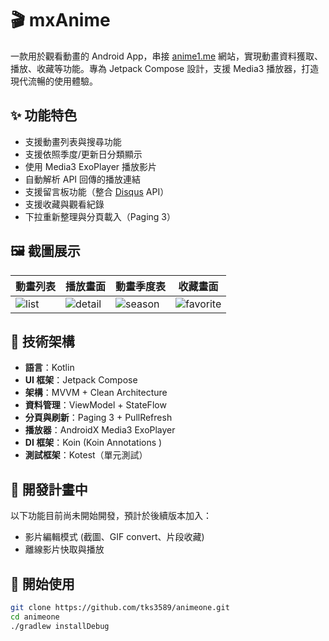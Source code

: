 # 🎬 mxAnime

一款用於觀看動畫的 Android App，串接 [anime1.me](https://anime1.me) 網站，實現動畫資料獲取、播放、收藏等功能。專為 Jetpack Compose 設計，支援 Media3 播放器，打造現代流暢的使用體驗。

## ✨ 功能特色

-  支援動畫列表與搜尋功能  
-  支援依照季度/更新日分類顯示  
-  使用 Media3 ExoPlayer 播放影片  
-  自動解析 API 回傳的播放連結  
-  支援留言板功能（整合 [Disqus](https://disqus.com) API）  
-  支援收藏與觀看紀錄  
-  下拉重新整理與分頁載入（Paging 3）

## 🖼️ 截圖展示

| 動畫列表 | 播放畫面 | 動畫季度表 | 收藏畫面 |
|----------|----------|------------|----------|
| ![list](screenshots/list.png) | ![detail](screenshots/detail.png) | ![season](screenshots/season.png) | ![favorite](screenshots/favorite.png) |

## 🧱 技術架構

- **語言**：Kotlin  
- **UI 框架**：Jetpack Compose  
- **架構**：MVVM + Clean Architecture  
- **資料管理**：ViewModel + StateFlow  
- **分頁與刷新**：Paging 3 + PullRefresh  
- **播放器**：AndroidX Media3 ExoPlayer
- **DI 框架**：Koin (Koin Annotations )  
- **測試框架**：Kotest（單元測試）

## 🚧 開發計畫中

以下功能目前尚未開始開發，預計於後續版本加入：

- 影片編輯模式 (截圖、GIF convert、片段收藏) 
- 離線影片快取與播放  



## 🚀 開始使用

```bash
git clone https://github.com/tks3589/animeone.git
cd animeone
./gradlew installDebug
